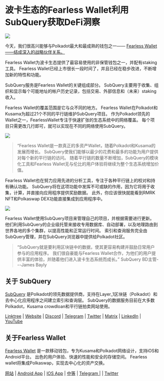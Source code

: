 # 波卡生态的Fearless Wallet利用SubQuery获取DeFi洞察

![](https://miro.medium.com/max/1400/1*HcPJ-5hy6WZrLhkuL6P2BA.png)

今天，我们很高兴能够与Polkadot最大和最成熟的钱包之一—— [Fearless Wallet——结成深入的战略伙伴关系。](https://fearlesswallet.io/)

Fearless Wallet为波卡生态提供了最容易使用的非保管钱包之一，并配有staking工具。 Fearless Wallet已经上市很长一段时间了，并且已经在稳步改进，不断增加新的特性和功能。

SubQuery服务是Fearless Wallet的关键组成部分。 SubQuery主要用于收集、组织和显示每个可能地址的帐户历史记录，包括交易、外部信息和（未来）staking收入。

Fearless Wallet的覆盖范围是它与众不同的地方。 Fearless Wallet在Polkadot和Kusama为超过21个不同的平行链维护SubQuery项目。 作为Polkadot领先的Wallet之一，FearlessWallet专注于快速扩张的生态系统中的网络覆盖。 每个项目只需更改几行即可，就可以实现在不同的网络使用SubQuery。

![](https://miro.medium.com/max/1400/1*5D3J7-_HC2tAP05oOlV5yw.png)

> “Fearless Wallet是一款真正的多资产Wallet，随着Polkadot和Kusama的发展而增长。 SubQuery使我们能够以最少的花费和最多的功能为用户提供对每个新的平行链的访问。 随着平行链的数量不断增加，SubQuery的模块化工具和Fearless Wallet无与伦比的用户体验将继续为整个生态系统增加价值。

Fearless Wallet也在努力应用先进的分析工具，专注于各种平行链上的校对和持有确认功能。 SubQuery将在这项功能中发挥不可或缺的作用，因为它将用于收集，计算，并直接向应用程序提供奖励数据。 此外，你应该很快就能看到RMRK NFT和Polkaswap DEX功能直接集成到应用程序中。

![](https://miro.medium.com/max/1400/1*3X7m4-m0NJ3xQ44UKZB7tw.png)

Fearless Wallet使用SubQuery项目来管理自己的项目，并根据需要进行更新。 他们利用SubQuery的企业级托管来接收专用数据库、自动部署，以及地理路由到世界各地的多个集群，以提高性能和正常运行时间。 索引和查询服务完全由SubQuery管理，并在SubQuery浏览器中提供给Polkadot社区。

> “SubQuery就是要利用区块链中的数据，使其更容易构建并鼓励日常用户参与的应用程序。 我们很自豪能与Fearless Wallet合作，为他们的用户提供丰富的体验，并随着他们进入波卡生态系统而成长。” SubQuery BD主管---James Bayly

## 关于 SubQuery

[SubQuery](https://subquery.network/) 是Polkadot的领先数据提供商，支持在Layer_1区块链（Polkadot）和去中心化应用程序之间建立索引和查询层。 SubQuery的数据服务目前在大多数Polkadot，Kusama crowdloan和平行链拍卖网站使用。

[Linktree](https://subquery.network/) | [Website](hello@subquery.network) | [Discord](https://discord.com/invite/78zg8aBSMG) | [Telegram](https://t.me/subquerynetwork) | [Twitter](https://twitter.com/subquerynetwork) | [Matrix](https://matrix.to/#/#subquery:matrix.org) | [LinkedIn](https://www.linkedin.com/company/subquery) | [YouTube](https://www.youtube.com/channel/UCi1a6NUUjegcLHDFLr7CqLw)

## 关于Fearless Wallet

[Fearless Wallet](https://fearlesswallet.io/) 是一款移动钱包，专为Kusama和Polkadot网络设计，支持iOS和Android平台。 出色的用户体验、快速的性能和安全的存储空间。 Fearless wallet将集成Polkaswap，实现去中心化的资产交换。

[网站](https://fearlesswallet.io/) | [Android App](https://play.google.com/store/apps/details?id=jp.co.soramitsu.fearless) | [IOS App](https://apps.apple.com/us/app/fearless-wallet/id1537251089) | [中等](https://medium.com/fearlesswallet/) | [Telegram |](https://t.me/fearlesswallet) | [Twitter](https://twitter.com/FearlessWallet)

